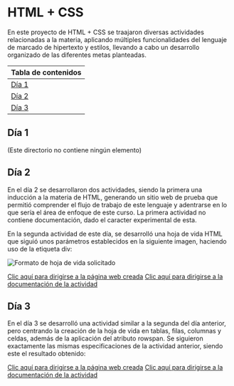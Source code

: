 # HTML + CSS

En este proyecto de HTML + CSS se traajaron diversas actividades relacionadas a la materia, aplicando múltiples funcionalidades del lenguaje de marcado de hipertexto y estilos, llevando a cabo un desarrollo organizado de las diferentes metas planteadas.

|Tabla de contenidos|
|--|
|[Día 1](#Dia1)|
|[Día 2](#Dia2)|
|[Día 3](#Dia3)|

<a name="Dia1"></a>

## Día 1

(Este directorio no contiene ningún elemento)

<a name="Dia2"></a>

## Día 2

En el día 2 se desarrollaron dos actividades, siendo la primera una inducción a la materia de HTML, generando un sitio web de prueba que permitió comprender el flujo de trabajo de este lenguaje y adentrarse en lo que sería el área de enfoque de este curso. La primera actividad no contiene documentación, dado el caracter experimental de esta.

En la segunda actividad de este día, se desarrolló una hoja de vida HTML que siguió unos parámetros establecidos en la siguiente imagen, haciendo uso de la etiqueta div:

![Formato de hoja de vida solicitado](https://lh3.googleusercontent.com/drive-storage/AJQWtBPpy6pWj7w-ggX8VcupmFqa87zhNxIjFq2IuqdCHimhax46GGNQdNPz9BVkk9eTt3BHNHNRIe4sOD7pQgWVuR6u13KQwGxFge5C0y5_uCpXDQ=w1885-h2012)

[Clic aquí para dirigirse a la página web creada](https://dante-sal.github.io/HTML_S1_SalamancaDante/D%C3%ADa_2/Taller_Dia2/)
[Clic aquí para dirigirse a la documentación de la actividad](Día_2/Taller_Dia2/README.md)

<a name="Dia3"></a>

## Día 3

En el día 3 se desarrolló una actividad similar a la segunda del día anterior, pero centrando la creación de la hoja de vida en tablas, filas, columnas y celdas, además de la aplicación del atributo rowspan. Se siguieron exactamente las mismas especificaciones de la actividad anterior, siendo este el resultado obtenido:

[Clic aquí para dirigirse a la página web creada](https://dante-sal.github.io/HTML_S1_SalamancaDante/D%C3%ADa_3/)
[Clic aquí para dirigirse a la documentación de la actividad](Día_3/README.md)